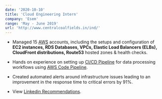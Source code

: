 ```yaml
---
date: '2020-10-10'
title: 'Cloud Engineering Intern'
company: 'Esem'
range: 'May - June 2019'
url: 'http://www.centralcoalfields.in/ind/'
---
```


- Managed 15 [AWS]() accounts, including the setups and configuration of **EC2 instances, RDS Databases, VPCs, Elastic Load Balancers (ELBs), CloudFront distributions, Route53** hosted zones & health checks.
- Hands on experience on setting up [CI/CD Pipeline]() for data processing workflows using [AWS Code Pipeline]().
- Created automated alerts around infrastructure issues leading to an improvement in the response time to critical errors by 91%.

- View [Linkedin Recommendations](https://www.linkedin.com/in/chhayanshp11/).
